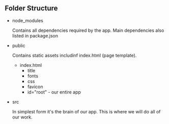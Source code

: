 ## Folder Structure

- node_modules

    Contains all dependencies required by the app. Main dependencies also listed in package.json

- public

    Contains static assets includinf index.html (page template).

    - index.html
      - title
      - fonts
      - css
      - favicon
      - id="root" - our entire app

- src

    In simplest form it's the brain of our app. This is where we will do all of our work.